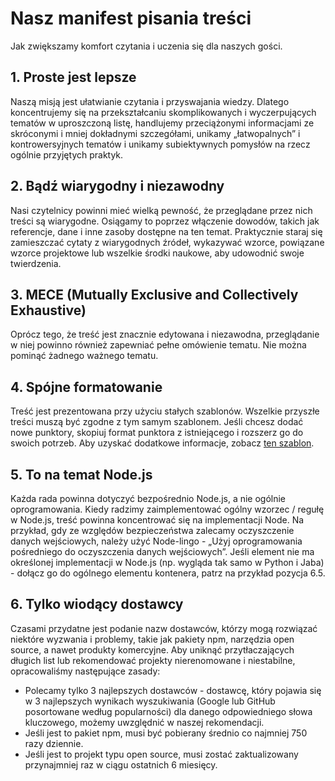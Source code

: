 # Nasz manifest pisania treści

Jak zwiększamy komfort czytania i uczenia się dla naszych gości.

## 1. Proste jest lepsze

Naszą misją jest ułatwianie czytania i przyswajania wiedzy. Dlatego koncentrujemy się na przekształcaniu skomplikowanych i wyczerpujących tematów w uproszczoną listę, handlujemy przeciążonymi informacjami ze skróconymi i mniej dokładnymi szczegółami, unikamy „łatwopalnych” i kontrowersyjnych tematów i unikamy subiektywnych pomysłów na rzecz ogólnie przyjętych praktyk.

## 2. Bądź wiarygodny i niezawodny

Nasi czytelnicy powinni mieć wielką pewność, że przeglądane przez nich treści są wiarygodne. Osiągamy to poprzez włączenie dowodów, takich jak referencje, dane i inne zasoby dostępne na ten temat. Praktycznie staraj się zamieszczać cytaty z wiarygodnych źródeł, wykazywać wzorce, powiązane wzorce projektowe lub wszelkie środki naukowe, aby udowodnić swoje twierdzenia.

## 3. MECE (Mutually Exclusive and Collectively Exhaustive)

Oprócz tego, że treść jest znacznie edytowana i niezawodna, przeglądanie w niej powinno również zapewniać pełne omówienie tematu. Nie można pominąć żadnego ważnego tematu.

## 4. Spójne formatowanie

Treść jest prezentowana przy użyciu stałych szablonów. Wszelkie przyszłe treści muszą być zgodne z tym samym szablonem. Jeśli chcesz dodać nowe punktory, skopiuj format punktora z istniejącego i rozszerz go do swoich potrzeb. Aby uzyskać dodatkowe informacje, zobacz [ten szablon](../sections/template.md).

## 5. To na temat Node.js

Każda rada powinna dotyczyć bezpośrednio Node.js, a nie ogólnie oprogramowania. Kiedy radzimy zaimplementować ogólny wzorzec / regułę w Node.js, treść powinna koncentrować się na implementacji Node. Na przykład, gdy ze względów bezpieczeństwa zalecamy oczyszczenie danych wejściowych, należy użyć Node-lingo - „Użyj oprogramowania pośredniego do oczyszczenia danych wejściowych”. Jeśli element nie ma określonej implementacji w Node.js (np. wygląda tak samo w Python i Jaba) - dołącz go do ogólnego elementu kontenera, patrz na przykład pozycja 6.5.

## 6. Tylko wiodący dostawcy

Czasami przydatne jest podanie nazw dostawców, którzy mogą rozwiązać niektóre wyzwania i problemy, takie jak pakiety npm, narzędzia open source, a nawet produkty komercyjne. Aby uniknąć przytłaczających długich list lub rekomendować projekty nierenomowane i niestabilne, opracowaliśmy następujące zasady:

- Polecamy tylko 3 najlepszych dostawców - dostawcę, który pojawia się w 3 najlepszych wynikach wyszukiwania (Google lub GitHub posortowane według popularności) dla danego odpowiedniego słowa kluczowego, możemy uwzględnić w naszej rekomendacji.
- Jeśli jest to pakiet npm, musi być pobierany średnio co najmniej 750 razy dziennie.
- Jeśli jest to projekt typu open source, musi zostać zaktualizowany przynajmniej raz w ciągu ostatnich 6 miesięcy.
